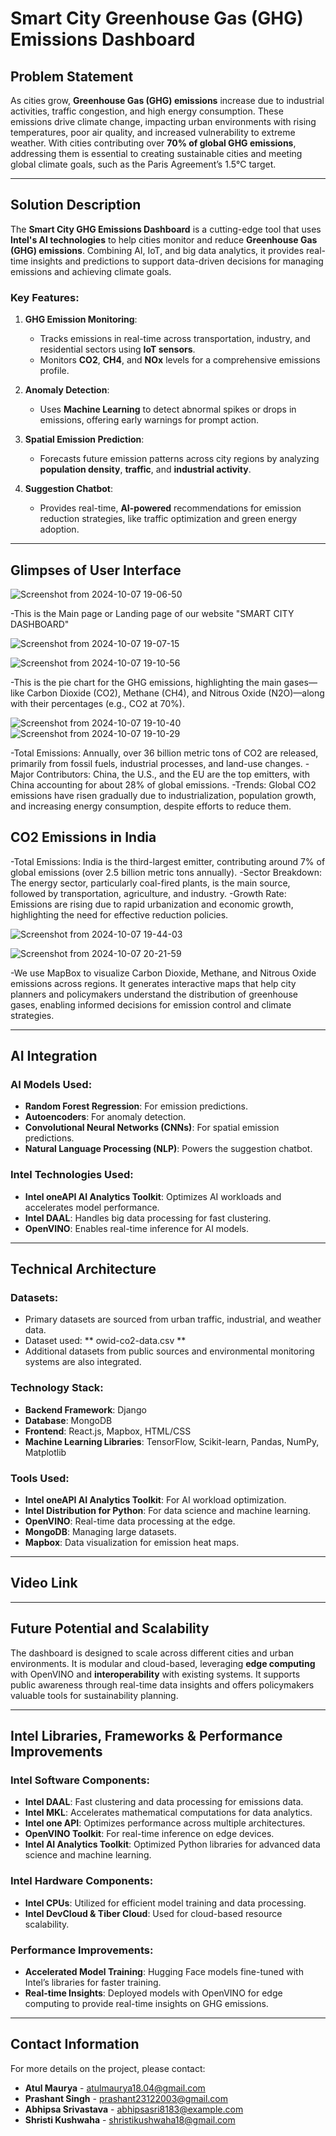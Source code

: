# Smart City Greenhouse Gas (GHG) Emissions Dashboard

## Problem Statement

As cities grow, **Greenhouse Gas (GHG) emissions** increase due to industrial activities, traffic congestion, and high energy consumption. These emissions drive climate change, impacting urban environments with rising temperatures, poor air quality, and increased vulnerability to extreme weather. With cities contributing over **70% of global GHG emissions**, addressing them is essential to creating sustainable cities and meeting global climate goals, such as the Paris Agreement’s 1.5°C target.

---

## Solution Description

The **Smart City GHG Emissions Dashboard** is a cutting-edge tool that uses **Intel's AI technologies** to help cities monitor and reduce **Greenhouse Gas (GHG) emissions**. Combining AI, IoT, and big data analytics, it provides real-time insights and predictions to support data-driven decisions for managing emissions and achieving climate goals.

### Key Features:
1. **GHG Emission Monitoring**: 
   - Tracks emissions in real-time across transportation, industry, and residential sectors using **IoT sensors**.
   - Monitors **CO2**, **CH4**, and **NOx** levels for a comprehensive emissions profile.

2. **Anomaly Detection**: 
   - Uses **Machine Learning** to detect abnormal spikes or drops in emissions, offering early warnings for prompt action.

3. **Spatial Emission Prediction**: 
   - Forecasts future emission patterns across city regions by analyzing **population density**, **traffic**, and **industrial activity**.

4. **Suggestion Chatbot**: 
   - Provides real-time, **AI-powered** recommendations for emission reduction strategies, like traffic optimization and green energy adoption.

---

## Glimpses of User Interface

![Screenshot from 2024-10-07 19-06-50](https://github.com/user-attachments/assets/b20c12b9-d0eb-4332-b98f-47a7754ff0a4)

-This is the Main page or Landing page of our website "SMART CITY DASHBOARD"

![Screenshot from 2024-10-07 19-07-15](https://github.com/user-attachments/assets/df575051-1648-46b9-81b8-242d88e4d77f)

![Screenshot from 2024-10-07 19-10-56](https://github.com/user-attachments/assets/febba54c-d21a-4d37-a524-5e452f1c0b8b)

-This is the pie chart for the GHG emissions, highlighting the main gases—like Carbon Dioxide (CO2), Methane (CH4), and Nitrous Oxide (N2O)—along with their percentages (e.g., CO2 at 70%).

![Screenshot from 2024-10-07 19-10-40](https://github.com/user-attachments/assets/701966df-c847-4792-bb13-89713e26e8cb)
![Screenshot from 2024-10-07 19-10-29](https://github.com/user-attachments/assets/d7f2e777-0abb-49a0-a062-216f47dcf9fa)

-Total Emissions: Annually, over 36 billion metric tons of CO2 are released, primarily from fossil fuels, industrial processes, and land-use changes.
-Major Contributors: China, the U.S., and the EU are the top emitters, with China accounting for about 28% of global emissions.
-Trends: Global CO2 emissions have risen gradually due to industrialization, population growth, and increasing energy consumption, despite efforts to reduce them.
## CO2 Emissions in India
-Total Emissions: India is the third-largest emitter, contributing around 7% of global emissions (over 2.5 billion metric tons annually).
-Sector Breakdown: The energy sector, particularly coal-fired plants, is the main source, followed by transportation, agriculture, and industry.
-Growth Rate: Emissions are rising due to rapid urbanization and economic growth, highlighting the need for effective reduction policies.

![Screenshot from 2024-10-07 19-44-03](https://github.com/user-attachments/assets/aac6e867-05e8-4f75-a16e-c33df807db01)

![Screenshot from 2024-10-07 20-21-59](https://github.com/user-attachments/assets/f1fd0c10-e9a3-4f62-8406-3d98ccbc04f8)

-We use MapBox to visualize Carbon Dioxide, Methane, and Nitrous Oxide emissions across regions. It generates interactive maps that help city planners and policymakers understand the distribution of greenhouse gases, enabling informed decisions for emission control and climate strategies.

---

## AI Integration

### AI Models Used:
- **Random Forest Regression**: For emission predictions.
- **Autoencoders**: For anomaly detection.
- **Convolutional Neural Networks (CNNs)**: For spatial emission predictions.
- **Natural Language Processing (NLP)**: Powers the suggestion chatbot.

### Intel Technologies Used:
- **Intel oneAPI AI Analytics Toolkit**: Optimizes AI workloads and accelerates model performance.
- **Intel DAAL**: Handles big data processing for fast clustering.
- **OpenVINO**: Enables real-time inference for AI models.

---

## Technical Architecture

### Datasets:
- Primary datasets are sourced from urban traffic, industrial, and weather data.
- Dataset used: ** owid-co2-data.csv **
- Additional datasets from public sources and environmental monitoring systems are also integrated.

### Technology Stack:
- **Backend Framework**: Django
- **Database**: MongoDB
- **Frontend**: React.js, Mapbox, HTML/CSS
- **Machine Learning Libraries**: TensorFlow, Scikit-learn, Pandas, NumPy, Matplotlib

### Tools Used:
- **Intel oneAPI AI Analytics Toolkit**: For AI workload optimization.
- **Intel Distribution for Python**: For data science and machine learning.
- **OpenVINO**: Real-time data processing at the edge.
- **MongoDB**: Managing large datasets.
- **Mapbox**: Data visualization for emission heat maps.

---

## Video Link
  
---

## Future Potential and Scalability

The dashboard is designed to scale across different cities and urban environments. It is modular and cloud-based, leveraging **edge computing** with OpenVINO and **interoperability** with existing systems. It supports public awareness through real-time data insights and offers policymakers valuable tools for sustainability planning.

---

## Intel Libraries, Frameworks & Performance Improvements

### Intel Software Components:
- **Intel DAAL**: Fast clustering and data processing for emissions data.
- **Intel MKL**: Accelerates mathematical computations for data analytics.
- **Intel one API**: Optimizes performance across multiple architectures.
- **OpenVINO Toolkit**: For real-time inference on edge devices.
- **Intel AI Analytics Toolkit**: Optimized Python libraries for advanced data science and machine learning.

### Intel Hardware Components:
- **Intel CPUs**: Utilized for efficient model training and data processing.
- **Intel DevCloud & Tiber Cloud**: Used for cloud-based resource scalability.

### Performance Improvements:
- **Accelerated Model Training**: Hugging Face models fine-tuned with Intel’s libraries for faster training.
- **Real-time Insights**: Deployed models with OpenVINO for edge computing to provide real-time insights on GHG emissions.

---

## Contact Information

For more details on the project, please contact:
- **Atul Maurya** - [atulmaurya18.04@gmail.com](mailto:email@example.com)
- **Prashant Singh** - [prashant23122003@gmail.com](mailto:email@example.com)
- **Abhipsa Srivastava** - [abhipsasri8183@example.com](mailto:email@example.com)
- **Shristi Kushwaha** - [shristikushwaha18@gmail.com](mailto:email@example.com)



